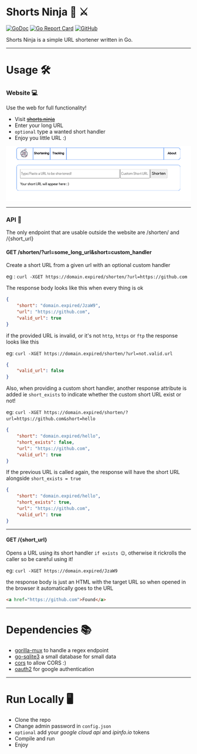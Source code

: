 # Shorts Ninja 🥷 ⚔️

[![GoDoc](https://godoc.org/github.com/baraa-almasri/shortsninja?status.png)](https://godoc.org/github.com/baraa-almasri/shortsninja)
[![Go Report Card](https://goreportcard.com/badge/github.com/baraa-almasri/shortsninja)](https://goreportcard.com/report/github.com/baraa-almasri/shortsninja)
[![GitHub](https://img.shields.io/github/license/baraa-almasri/shortsninja)](https://opensource.org/licenses/GPL-3.0)

Shorts Ninja is a simple URL shortener written in Go.

---

# Usage 🛠️

### Website 💻

Use the web for full functionality!

- Visit ~~[shorts.ninja](https://domain.expired)~~
- Enter your long URL
- `optional` type a wanted short handler
- Enjoy you little URL :)

<p align="center">
    <img src="https://raw.githubusercontent.com/baraa-almasri/shortsninja/main/res/preview.png">
</p>

---

### API 🧐

The only endpoint that are usable outside the website are /shorten/ and /{short_url}

#### GET /shorten/?url=some_long_url&short=custom_handler

Create a short URL from a given url with an optional custom handler

eg : `curl -XGET https://domain.expired/shorten/?url=https://github.com`

The response body looks like this when every thing is ok

```json
{
    "short": "domain.expired/JzaW9",
    "url": "https://github.com",
    "valid_url": true
}
```

if the provided URL is invalid, or it's not `http`, `https` or `ftp` the response looks like this

eg: `curl -XGET https://domain.expired/shorten/?url=not.valid.url`

```json
{
    "valid_url": false
}
```

Also, when providing a custom short handler, another response attribute is added ie `short_exists` to indicate whether
the custom short URL exist or not!

eg: `curl -XGET https://domain.expired/shorten/?url=https://github.com&short=hello`

```json
{
    "short": "domain.expired/hello",
    "short_exists": false,
    "url": "https://github.com",
    "valid_url": true
}
```

If the previous URL is called again, the response will have the short URL alongside `short_exists = true`

```json
{
    "short": "domain.expired/hello",
    "short_exists": true,
    "url": "https://github.com",
    "valid_url": true
}
```

---

#### GET /{short_url}

Opens a URL using its short handler `if exists 😉`, otherwise it rickrolls the caller so be careful using it!

eg: `curl -XGET https://domain.expired/JzaW9`

the response body is just an HTML with the target URL so when opened in the browser it automatically goes to the URL

```html
<a href="https://github.com">Found</a>
```

---

# Dependencies 📚 

- [gorilla-mux](github.com/gorilla/mux) to handle a regex endpoint
- [go-sqlite3](github.com/mattn/go-sqlite3) a small database for small data
- [cors](github.com/rs/cors) to allow CORS :)
- [oauth2](golang.org/x/oauth2) for google authentication

--- 

# Run Locally 🖥️
- Clone the repo 
- Change admin password in `config.json`
- `optional` add your *google cloud api* and *ipinfo.io* tokens
- Compile and run
- Enjoy
